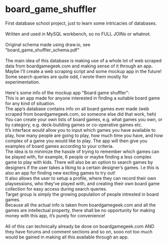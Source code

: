 # board_game_shuffler
First database school project, just to learn some intricacies of databases.<br><br>
Written and used in MySQL workbench, so no FULL JOINs or whatnot.<br><br>
Original schema made using draw.io, see "board_game_shuffler_schema.pdf"<br><br>
The main idea of this database is making use of a whole lot of web scraped data from boardgamegeek.com and making sense of it through an app. 
Maybe I'll create a web scraping script and some mockup app in the future!<br>
Some search queries are quite odd, I wrote them mostly for experimentation.<br><br>
Here's some info of the mockup app "Board game shuffler":<br>
This is an app made for anyone interested in finding a suitable board game for any kind of situation.<br>
The app’s database contains info on all board games ever made (web scraped from boardgamegeek.com, so someone else did that work, heh)<br>
You can create your own lists of board games, e.g. what games you own, or by category, e.g. deck-building games or co-operative games etc.<br>
It’s interface would allow you to input which games you have available to play, how many people are going to play, how much time you have, and how complex of a game you would like to play. The app will then give you examples of board games according to your criteria.<br>
The idea is to minimize the hassle of trying to remember which games can be played with, for example, 6 people or maybe finding a less complex game to play with kids.
There will also be an option to search games by designers if the user takes a liking to a certain designer’s games. I.e this is also an app for finding new exciting games to try out!<br>
It also allows the user to setup a profile, where they can record their own playsessions, who they’ve played with, and creating their own board game collection for easy access during search queries.<br>
Target group is simply the growing population of people intrested in board games.<br>
Because all the actual info is taken from boardgamegeek.com and all the games are intellectual property, there shall be no opportunity for making money with this app, it’s purely for convenience!<br><br>
All of this can technically already be done on boardgamegeek.com AND they have forums and comment sections and so on, sooo not too much would be gained in making all this available through an app.
